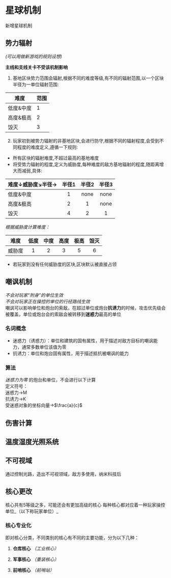 # 星球机制
新增星球机制
## 势力辐射
 _(可以用做新游戏的规则设想)_
  
 **主线和支线关卡不受该机制影响**
1.  基地区块势力范围会辐射,根据不同的难度等级,有不同的辐射范围,以一个区块半径为一单位辐射范围:  

|难度  | 范围  |
|---|---| 
|低度&中度|1|
|高度&极高|2|
|毁灭|3|

2.  玩家初到被势力辐射的非基地区块,会进行防守,根据不同的辐射程度,会受到不同程度的难度定义,遵循一下规则:
- 所有区块的辐射难度,不超过最高的基地难度
- 将受势力辐射的程度,定义为威胁度,每种难度的敌方基地辐射的程度,随距离增大而减弱,具体:  

| 难度↓威胁度↘️半径→  | 半径1  | 半径2  | 半径3  |  
|:---|:---:|:---:|:---:|
|低度&中度|1|none|none|
|高度&极高|2|1|none|
|毁灭|4|2|1|  
_根据威胁度计算难度：_  

|难度  | 低度  |中度|高度|极高|毁灭|
|:---:|:---:|:---:|:---:|:---:|:---:|
|威胁度|1|2|3|5|6|

- 若玩家到没有任何威胁度的区块,区块默认被直接占领
## 嘲讽机制
_不会对玩家“附身”的单位生效_  
_不会对玩家正在操控的单位的行经路线生效_  
嘲讽可以影响单位和炮台的索敌，在超过单位或炮台**抗诱力**的时候，攻击优先级会被覆盖，单位或炮台会的索敌会被转移到**迷惑力**最高的单位
### 名词概念
- 迷惑力（诱惑力）：单位和建筑的固有属性，用于描述对敌方目标的嘲讽能力，通常多数单位该值为零
- 抗诱力：单位和炮台固有属性，用于描述抵抗被嘲讽的能力  
### 算法 
_迷惑力为零_  的炮台和单位，不会进行以下计算  
定义符号：  
迷惑力→M  
抗诱力→K  
受迷惑对象的坐标向量→$\frac{a}{c}$

## 伤害计算

## 温度湿度光照系统

## 不可视域
通过控制光路，造出不可视领域，敌方多使用，纳米科技后

## 核心更改
核心共有5等级之多，可能还会有更加高级的核心
每种核心都对应着一种玩家操控单位_（以下称玩家单位）_
### 核心专业化
即对核心分类，不同类别的核心有不同的主要功能，分为以下几种：
1. **仓库核心** _（工业核心）_  

2. **军事核心** _（重装核心）_  

3. **前哨核心** _（前哨站）_  

